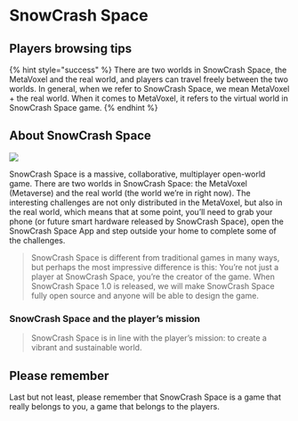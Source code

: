 # SnowCrash Space

## Players browsing tips

{% hint style="success" %}
There are two worlds in SnowCrash Space, the MetaVoxel and the real world, and players can travel freely between the two worlds. In general, when we refer to SnowCrash Space, we mean MetaVoxel + the real world. When it comes to MetaVoxel, it refers to the virtual world in SnowCrash Space game.
{% endhint %}

## About SnowCrash Space

![](https://img.snowcrash.finance/site/docs-snowcrash-finance/MetaVoxel-PAA.018.jpeg)

SnowCrash Space is a massive, collaborative, multiplayer open-world game. There are two worlds in SnowCrash Space: the MetaVoxel \(Metaverse\) and the real world \(the world we’re in right now\). The interesting challenges are not only distributed in the MetaVoxel, but also in the real world, which means that at some point, you’ll need to grab your phone \(or future smart hardware released by SnowCrash Space\), open the SnowCrash Space App and step outside your home to complete some of the challenges.

> SnowCrash Space is different from traditional games in many ways, but perhaps the most impressive difference is this: You’re not just a player at SnowCrash Space, you’re the creator of the game. When SnowCrash Space 1.0 is released, we will make SnowCrash Space fully open source and anyone will be able to design the game.

### SnowCrash Space and the player’s mission

> SnowCrash Space is in line with the player’s mission: to create a vibrant and sustainable world.

## Please remember

Last but not least, please remember that SnowCrash Space is a game that really belongs to you, a game that belongs to the players.

